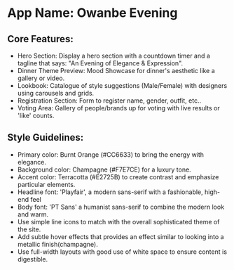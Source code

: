 # **App Name**: Owanbe Evening

## Core Features:

- Hero Section: Display a hero section with a countdown timer and a tagline that says: "An Evening of Elegance & Expression".
- Dinner Theme Preview: Mood Showcase for dinner's aesthetic like a gallery or video.
- Lookbook: Catalogue of style suggestions (Male/Female) with designers using carousels and grids.
- Registration Section: Form to register name, gender, outfit, etc..
- Voting Area: Gallery of people/brands up for voting with live results or 'like' counts.

## Style Guidelines:

- Primary color: Burnt Orange (#CC6633) to bring the energy with elegance.
- Background color: Champagne (#F7E7CE) for a luxury tone.
- Accent color: Terracotta (#E2725B) to create contrast and emphasize particular elements.
- Headline font: 'Playfair', a modern sans-serif with a fashionable, high-end feel
- Body font: 'PT Sans' a humanist sans-serif to combine the modern look and warm.
- Use simple line icons to match with the overall sophisticated theme of the site.
- Add subtle hover effects that provides an effect similar to looking into a metallic finish(champagne).
- Use full-width layouts with good use of white space to ensure content is digestible.